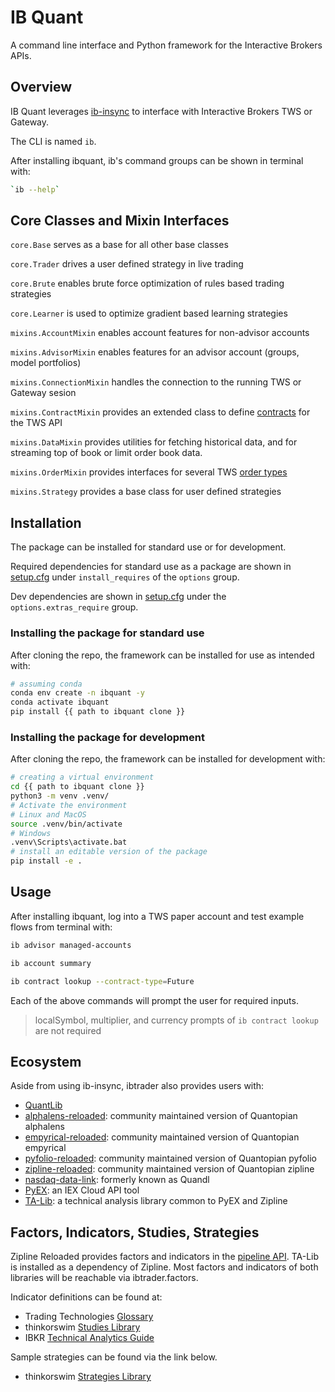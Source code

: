 <!-- # Copyright Justin R. Goheen.
#
# Licensed under the Apache License, Version 2.0 (the "License");
# you may not use this file except in compliance with the License.
# You may obtain a copy of the License at
#
#     http://www.apache.org/licenses/LICENSE-2.0
#
# Unless required by applicable law or agreed to in writing, software
# distributed under the License is distributed on an "AS IS" BASIS,
# WITHOUT WARRANTIES OR CONDITIONS OF ANY KIND, either express or implied.
# See the License for the specific language governing permissions and
# limitations under the License. -->

# IB Quant

A command line interface and Python framework for the Interactive Brokers APIs.


## Overview

IB Quant leverages [ib-insync](https://github.com/erdewit/ib_insync) to interface with Interactive Brokers TWS or Gateway.

The CLI is named `ib`.

After installing ibquant, ib's command groups can be shown in terminal with:

```sh
`ib --help`
```

## Core Classes and Mixin Interfaces

`core.Base` serves as a base for all other base classes

`core.Trader` drives a user defined strategy in live trading

`core.Brute` enables brute force optimization of rules based trading strategies

`core.Learner` is used to optimize gradient based learning strategies

`mixins.AccountMixin` enables account features for non-advisor accounts

`mixins.AdvisorMixin` enables features for an advisor account (groups, model portfolios)

`mixins.ConnectionMixin` handles the connection to the running TWS or Gateway sesion

`mixins.ContractMixin` provides an extended class to define [contracts](https://interactivebrokers.github.io/tws-api/contracts.html) for the TWS API

`mixins.DataMixin` provides utilities for fetching historical data, and for streaming top of book or limit order book data.

`mixins.OrderMixin` provides interfaces for several TWS [order types](https://interactivebrokers.github.io/tws-api/available_orders.html)

`mixins.Strategy` provides a base class for user defined strategies

## Installation

The package can be installed for standard use or for development.

Required dependencies for standard use as a package are shown in [setup.cfg](setup.cfg) under `install_requires` of the `options` group.

Dev dependencies are shown in [setup.cfg](setup.cfg) under the `options.extras_require` group.

### Installing the package for standard use
After cloning the repo, the framework can be installed for use as intended with:

```sh
# assuming conda
conda env create -n ibquant -y
conda activate ibquant
pip install {{ path to ibquant clone }}
```


### Installing the package for development
After cloning the repo, the framework can be installed for development with:

```sh
# creating a virtual environment
cd {{ path to ibquant clone }}
python3 -m venv .venv/
# Activate the environment
# Linux and MacOS
source .venv/bin/activate
# Windows
.venv\Scripts\activate.bat
# install an editable version of the package
pip install -e .
```

## Usage

After installing ibquant, log into a TWS paper account and test example flows from terminal with:

```sh
ib advisor managed-accounts
```

```sh
ib account summary
```

```sh
ib contract lookup --contract-type=Future
```

Each of the above commands will prompt the user for required inputs.

> localSymbol, multiplier, and currency prompts of  `ib contract lookup` are not required

## Ecosystem

Aside from using ib-insync, ibtrader also provides users with:

- [QuantLib](https://quantlib-python-docs.readthedocs.io/en/latest/)
- [alphalens-reloaded](https://alphalens.ml4trading.io/): community maintained version of Quantopian alphalens
- [empyrical-reloaded](https://empyrical.ml4trading.io/): community maintained version of Quantopian empyrical
- [pyfolio-reloaded](https://pyfolio.ml4trading.io/): community maintained version of Quantopian pyfolio
- [zipline-reloaded](https://zipline.ml4trading.io/): community maintained version of Quantopian zipline
- [nasdaq-data-link](https://docs.data.nasdaq.com/docs/python-installation): formerly known as Quandl
- [PyEX](https://pyex.readthedocs.io/en/latest/): an IEX Cloud API tool
- [TA-Lib](http://mrjbq7.github.io/ta-lib/): a technical analysis library common to PyEX and Zipline

## Factors, Indicators, Studies, Strategies

Zipline Reloaded provides factors and indicators in the [pipeline API](https://zipline.ml4trading.io/api-reference.html#pipeline-api). TA-Lib is installed as a dependency of Zipline. Most factors and indicators of both libraries will be reachable via ibtrader.factors.

Indicator definitions can be found at:

- Trading Technologies [Glossary](https://library.tradingtechnologies.com/trade/chrt-technical-indicators.html)
- thinkorswim [Studies Library](https://tlc.thinkorswim.com/center/reference/Tech-Indicators/studies-library)
- IBKR [Technical Analytics Guide](https://guides.interactivebrokers.com/tws/twsguide.htm#chartindicatorstop.htm?TocPath=Technical%2520Analytics%257CChart%2520Indicators%257C_____0)

Sample strategies can be found via the link below.

- thinkorswim [Strategies Library](https://tlc.thinkorswim.com/center/reference/Tech-Indicators/strategies)
